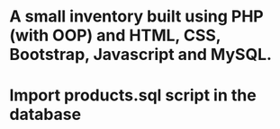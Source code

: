 # A small inventory built using PHP (with OOP) and HTML, CSS, Bootstrap, Javascript and MySQL.

# Import products.sql script in the database
